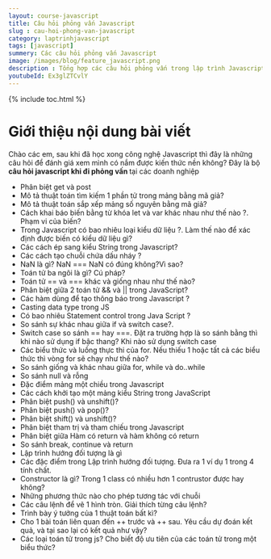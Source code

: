 ```yaml
---
layout: course-javascript
title: Câu hỏi phỏng vấn Javascript 
slug : cau-hoi-phong-van-javascript
category: laptrinhjavascript
tags: [javascript]
summery: Các câu hỏi phỏng vấn Javascript   
image: /images/blog/feature_javascript.png
description : Tổng hợp các câu hỏi phỏng vấn trong lập trình Javascript
youtubeId: Ex3glZTCvlY
---
```


{% include toc.html %}

# **Giới thiệu nội dung bài viết**

Chào các em, sau khi đã học xong công nghệ Javascript thì đây là những câu hỏi để đánh giá xem mình có nắm được kiến thức nền không? Đây là bộ <b>câu hỏi javascript khi đi phỏng vấn </b> tại các doanh nghiệp

- Phân biệt get và post
- Mô tả thuật toán tìm kiếm 1 phần tử trong mảng bằng mã giả?
- Mô tả thuật toán sắp xếp mảng số nguyên bằng mã giả?
- Cách khai báo biến bằng từ khóa let và var khác nhau như thế nào ?. Phạm vi của biến?
- Trong Javascript có bao nhiêu loại kiểu dữ liệu ?. Làm thế nào để xác định được biến có kiểu dữ liệu gì?
- Các cách ép sang kiểu String trong Javascript?
- Các cách tạo chuỗi chứa dấu nháy ?
- NaN là gì? NaN === NaN có đúng không?Vì sao?
- Toán tử ba ngôi là gì? Cú pháp?
- Toán tử == và === khác và giống nhau như thế nào?
- Phân biệt giữa 2 toán tử && và || trong JavaScript?
- Các hàm dùng để tạo thông báo trong Javascript ?
- Casting data type trong JS
- Có bao nhiêu Statement control trong Java Script  ?
- So sánh sự khác nhau giữa if và switch case?. 
- Switch case so sánh == hay ===. Đặt ra trường hợp là so sánh bằng thì khi nào sử dụng if bậc thang? Khi nào sử dụng switch case
- Các biểu thức và luồng thực thi của for. Nếu thiếu 1 hoặc tất cả các biểu thức thì vòng for sẽ chạy như thế nào?
- So sánh giống và khác nhau giữa for, while và do..while
- So sánh null và rỗng
- Đặc điểm mảng một chiều trong Javascript
- Các cách khởi tạo một mảng kiểu String trong JavaScript
- Phân biệt push() và unshift()?
- Phân biệt push() và pop()?
- Phân biệt shift() và unshift()?
- Phân biệt tham trị và tham chiếu trong Javascript
- Phân biệt giữa Hàm có return và hàm không có return
- So sánh break, continue và return
- Lập trình hướng đối tượng là gì
- Các đặc điểm trong Lập trình hướng đối tượng. Đưa ra 1 ví dụ 1 trong 4 tính chất.
- Constructor là gì? Trong 1 class có nhiều hơn 1 contrustor được hay không?
- Những phương thức nào cho phép tương tác với chuỗi
- Các câu lệnh để vẽ 1 hình tròn. Giải thích từng câu lệnh?
- Trình bày ý tưởng của 1 thuật toán bất kì?
- Cho 1 bài toán liên quan đến ++ trước và ++ sau. Yêu cầu dự đoán kết quả, và tại sao lại có kết quả như vậy?
- Các loại toán tử trong js? Cho biết độ ưu  tiên của các toán tử trong một biểu thức?






